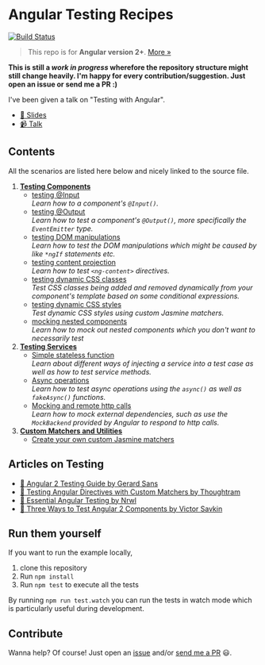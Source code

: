 # Angular Testing Recipes

[![Build Status](https://travis-ci.org/juristr/angular-testing-recipes.svg?branch=master)](https://travis-ci.org/juristr/angular-testing-recipes)

> This repo is for **Angular version 2+**. [More &raquo;](https://juristr.com/blog/2016/12/let-me-explain-angular-release-cycles/)

**This is still a <i>work in progress</i> wherefore the repository structure might still change heavily. I'm happy for every contribution/suggestion. Just open an issue or send me a PR :)**

I've been given a talk on "Testing with Angular".

- [:notebook: Slides](https://docs.google.com/presentation/d/1gJCBr_M5dCcCX9WUM52ZUAKVlPj6hQv3MYXKlgFMpSA/edit?usp=sharing)
- [:video_camera: Talk](https://www.youtube.com/watch?v=Uw_XomCJaGQ)

## Contents

All the scenarios are listed here below and nicely linked to the source file.

1. [**Testing Components**](./src/app/components)
    - [testing @Input](./src/app/components/input.component.spec.ts)  
    _Learn how to a component's `@Input()`._
    - [testing @Output](./src/app/components/output.component.spec.ts)  
    _Learn how to test a component's `@Output()`, more specifically the `EventEmitter` type._
    - [testing DOM manipulations](./src/app/components/domtesting.component.spec.ts)  
    _Learn how to test the DOM manipulations which might be caused by like `*ngIf` statements etc._
    - [testing content projection](./src/app/components/content-projection.component.spec.ts)  
    _Learn how to test `<ng-content>` directives._
    - [testing dynamic CSS classes](./src/app/components/dynamic-css-classes.component.spec.ts)  
    _Test CSS classes being added and removed dynamically from your component's template based on some conditional expressions._
    - [testing dynamic CSS styles](./src/app/components/dynamic-styles.component.spec.ts)  
    _Test dynamic CSS styles using custom Jasmine matchers._
    - [mocking nested components](./src/app/components/nested.component.spec.ts)  
    _Learn how to mock out nested components which you don't want to necessarily test_
1. [**Testing Services**](./src/app/services)
    - [Simple stateless function](./src/app/services/greeting.service.spec.ts)  
    _Learn about different ways of injecting a service into a test case as well as how to test service methods._
    - [Async operations](./src/app/services/async.service.spec.ts)  
    _Learn how to test async operations using the `async()` as well as `fakeAsync()` functions._
    - [Mocking and remote http calls](./src/app/services/remote.service.spec.ts)  
    _Learn how to mock external dependencies, such as use the `MockBackend` provided by Angular to respond to http calls._
1. [**Custom Matchers and Utilities**](./src/app/utils)
    - [Create your own custom Jasmine matchers](./src/app/utils/custom-matchers.ts)

## Articles on Testing

- [:notebook: Angular 2 Testing Guide by Gerard Sans](https://medium.com/google-developer-experts/angular-2-testing-guide-a485b6cb1ef0)
- [:notebook: Testing Angular Directives with Custom Matchers by Thoughtram](https://blog.thoughtram.io/angular/2016/12/27/angular-2-advance-testing-with-custom-matchers.html)
- [:notebook: Essential Angular Testing by Nrwl](https://blog.nrwl.io/essential-angular-testing-192315f8be9b#.undqs5icx)
- [:notebook: Three Ways to Test Angular 2 Components by Victor Savkin](https://vsavkin.com/three-ways-to-test-angular-2-components-dcea8e90bd8d#.hif9f24b5)

## Run them yourself

If you want to run the example locally,

1. clone this repository
1. Run `npm install`
1. Run `npm test` to execute all the tests

By running `npm run test.watch` you can run the tests in watch mode which is particularly useful during development.

## Contribute

Wanna help? Of course! Just open an [issue](https://github.com/juristr/angular-testing-recipes/issues) and/or [send me a PR](https://github.com/juristr/angular-testing-recipes/pulls) :smiley:.
